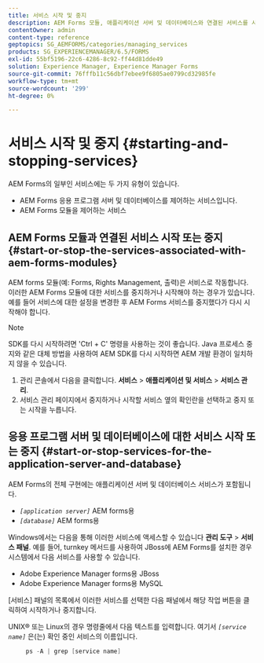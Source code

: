 ```yaml
---
title: 서비스 시작 및 중지
description: AEM Forms 모듈, 애플리케이션 서버 및 데이터베이스와 연결된 서비스를 시작 및 중지하는 방법을 알아봅니다.
contentOwner: admin
content-type: reference
geptopics: SG_AEMFORMS/categories/managing_services
products: SG_EXPERIENCEMANAGER/6.5/FORMS
exl-id: 55bf5196-22c6-4286-8c92-ff44d81dde49
solution: Experience Manager, Experience Manager Forms
source-git-commit: 76fffb11c56dbf7ebee9f6805ae0799cd32985fe
workflow-type: tm+mt
source-wordcount: '299'
ht-degree: 0%

---
```


# 서비스 시작 및 중지 {#starting-and-stopping-services}

AEM Forms의 일부인 서비스에는 두 가지 유형이 있습니다.

* AEM Forms 응용 프로그램 서버 및 데이터베이스를 제어하는 서비스입니다.
* AEM Forms 모듈을 제어하는 서비스

## AEM Forms 모듈과 연결된 서비스 시작 또는 중지 {#start-or-stop-the-services-associated-with-aem-forms-modules}

AEM forms 모듈(예: Forms, Rights Management, 출력)은 서비스로 작동합니다. 이러한 AEM Forms 모듈에 대한 서비스를 중지하거나 시작해야 하는 경우가 있습니다. 예를 들어 서비스에 대한 설정을 변경한 후 AEM Forms 서비스를 중지했다가 다시 시작해야 합니다.

>[!NOTE]
>
> SDK를 다시 시작하려면 &#39;Ctrl + C&#39; 명령을 사용하는 것이 좋습니다. Java 프로세스 중지와 같은 대체 방법을 사용하여 AEM SDK를 다시 시작하면 AEM 개발 환경이 일치하지 않을 수 있습니다.

1. 관리 콘솔에서 다음을 클릭합니다. **서비스** > **애플리케이션 및 서비스** > **서비스 관리**.
1. 서비스 관리 페이지에서 중지하거나 시작할 서비스 옆의 확인란을 선택하고 중지 또는 시작을 누릅니다.

## 응용 프로그램 서버 및 데이터베이스에 대한 서비스 시작 또는 중지 {#start-or-stop-services-for-the-application-server-and-database}

AEM Forms의 전체 구현에는 애플리케이션 서버 및 데이터베이스 서비스가 포함됩니다.

* *`[application server]`* AEM forms용
* *`[database]`* AEM forms용

Windows에서는 다음을 통해 이러한 서비스에 액세스할 수 있습니다 **관리 도구** > **서비스 패널**. 예를 들어, turnkey 메서드를 사용하여 JBoss에 AEM Forms를 설치한 경우 시스템에서 다음 서비스를 사용할 수 있습니다.

* Adobe Experience Manager forms용 JBoss
* Adobe Experience Manager forms용 MySQL

[서비스] 패널의 목록에서 이러한 서비스를 선택한 다음 패널에서 해당 작업 버튼을 클릭하여 시작하거나 중지합니다.

UNIX® 또는 Linux의 경우 명령줄에서 다음 텍스트를 입력합니다. 여기서 *`[service name]`* 은(는) 확인 중인 서비스의 이름입니다.

```java
     ps -A | grep [service name]
```
